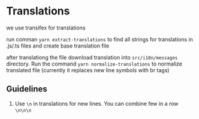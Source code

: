 # Translations



we use transifex for translations

run comman `yarn extract-translations` to find all strings for translations in .js/.ts files and create base translation file

after translationg the file download translation into `src/i18n/messages` directory. Run the command `yarn normalize-translations` to normalize translated file (currently it replaces new line symbols with br tags)


## Guidelines

1. Use `\n` in translations for new lines. You can combine few in a row `\n\n\n`